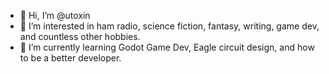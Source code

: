 - 👋 Hi, I’m @utoxin
- 👀 I’m interested in ham radio, science fiction, fantasy, writing, game dev, and countless other hobbies.
- 🌱 I’m currently learning Godot Game Dev, Eagle circuit design, and how to be a better developer.

<!---
utoxin/utoxin is a ✨ special ✨ repository because its `README.md` (this file) appears on your GitHub profile.
You can click the Preview link to take a look at your changes.
--->
